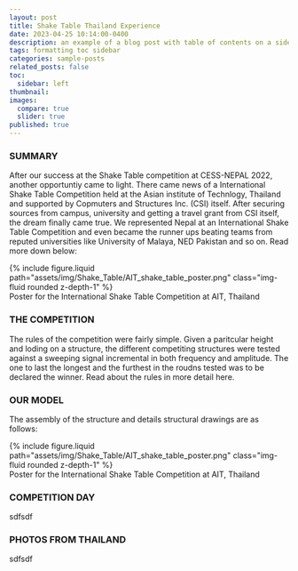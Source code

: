 ```yaml
---
layout: post
title: Shake Table Thailand Experience
date: 2023-04-25 10:14:00-0400
description: an example of a blog post with table of contents on a sidebar
tags: formatting toc sidebar
categories: sample-posts
related_posts: false
toc:
  sidebar: left
thumbnail: 
images:
  compare: true
  slider: true
published: true
---
```


### SUMMARY
After our success at the Shake Table competition at CESS-NEPAL 2022, another opportuntiy came  to light. There came news of a International Shake Table Competition held at the Asian institute of Technlogy, Thailand and supported by Copmuters and Structures Inc. (CSI) itself. After securing sources from campus, university and getting a travel grant from CSI itself, the dream finally came true. We represented Nepal at an International Shake Table Competition and even became the runner ups beating teams from reputed universities like University of Malaya, NED Pakistan and so on. Read more down below:
<div class="row mt-3">
        <div class="col-sm mt-3 mt-md-0">
        {% include figure.liquid path="assets/img/Shake_Table/AIT_shake_table_poster.png" class="img-fluid rounded z-depth-1" %}
    </div>
</div>
<div class="caption">
    Poster for the International Shake Table Competition at AIT, Thailand 
</div>

### THE COMPETITION

The rules of the competition were fairly simple. Given a paritcular height and loding on a structure, the different competiting structures were tested against a sweeping signal incremental in both frequency and amplitude. The one to last the longest and the furthest in the roudns tested was to be declared the winner. Read about the rules in more detail here.

### OUR MODEL

The assembly of the structure and details structural drawings are as follows:
<div class="row mt-3">
        <div class="col-sm mt-3 mt-md-0">
        {% include figure.liquid path="assets/img/Shake_Table/AIT_shake_table_poster.png" class="img-fluid rounded z-depth-1" %}
    </div>
</div>
<div class="caption">
    Poster for the International Shake Table Competition at AIT, Thailand 
</div>


### COMPETITION DAY
sdfsdf


### PHOTOS FROM THAILAND
sdfsdf